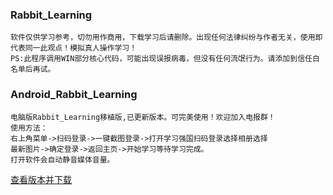 ### Rabbit_Learning

    软件仅供学习参考，切勿用作商用，下载学习后请删除。出现任何法律纠纷与作者无关，使用即代表同一此观点！模拟真人操作学习！
    PS:此程序调用WIN部分核心代码，可能出现误报病毒，但没有任何流氓行为。请添加到信任白名单后再试。  
    
### Android_Rabbit_Learning

    电脑版Rabbit_Learning移植版,已更新版本。可完美使用！欢迎加入电报群！
    使用方法：
    右上角菜单->扫码登录->一键截图登录->打开学习强国扫码登录选择相册选择
    最新图片->确定登录->返回主页->开始学习等待学习完成。
    打开软件会自动静音媒体音量。
    
[查看版本并下载](https://github.com/DyingLight12/Rabbit_Learning/releases)

